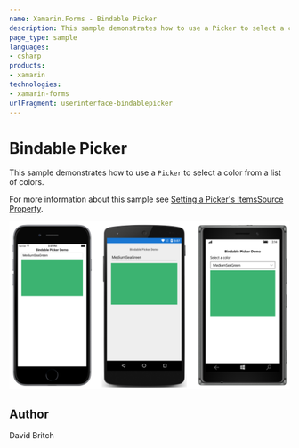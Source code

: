 ```yaml
---
name: Xamarin.Forms - Bindable Picker
description: This sample demonstrates how to use a Picker to select a color from a list of colors.
page_type: sample
languages:
- csharp
products:
- xamarin
technologies:
- xamarin-forms
urlFragment: userinterface-bindablepicker
---
```

# Bindable Picker

This sample demonstrates how to use a `Picker` to select a color from a list of colors.

For more information about this sample see [Setting a Picker's ItemsSource Property](https://developer.xamarin.com/guides/xamarin-forms/user-interface/picker/populating-itemssource/).

![Bindable Picker application screenshot](Screenshots/01All.png "Bindable Picker application screenshot")

## Author

David Britch
